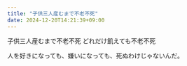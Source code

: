 ```yaml
---
title: "子供三人産むまで不老不死"
date: 2024-12-20T14:21:39+09:00
---
```

子供三人産むまで不老不死
どれだけ飢えても不老不死

人を好きになっても、嫌いになっても、死ぬわけじゃないんだ。
